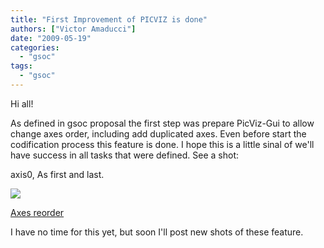 ```yaml
---
title: "First Improvement of PICVIZ is done"
authors: ["Victor Amaducci"]
date: "2009-05-19"
categories: 
  - "gsoc"
tags: 
  - "gsoc"
---
```


Hi all!

As defined in gsoc proposal the first step was prepare PicViz-Gui to allow change axes order, including add duplicated axes. Even before start the codification process this feature is done. I hope this is a little sinal of we'll have success in all tasks that were defined. See a shot:

axis0, As first and last.

![](images/moz-screenshot.jpg)

[](http://www.las.ic.unicamp.br/~gabriel/pub/picviz/Captura_de_tela.png "PicViz axes reorder")[Axes reorder](http://www.las.ic.unicamp.br/~gabriel/pub/picviz/Captura_de_tela.png)

I have no time for this yet, but soon I'll post new shots of these feature.
